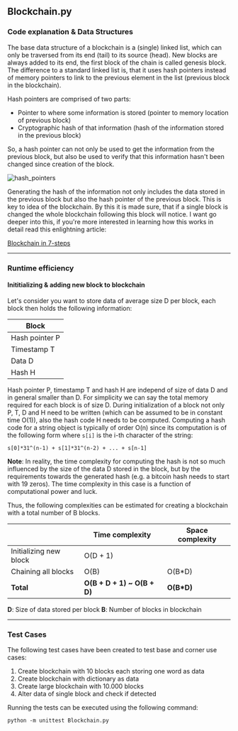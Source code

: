 ## Blockchain.py

### Code explanation & Data Structures

The base data structure of a blockchain is a (single) linked list, which can only be traversed from its end (tail) to its source (head). New blocks are always added to its end, the first block of the chain is called genesis block. The difference to a standard linked list is, that it uses hash pointers instead of memory pointers to link to the previous element in the list (previous block in the blockchain). 

Hash pointers are comprised of two parts:

* Pointer to where some information is stored (pointer to memory location of previous block)
* Cryptographic hash of that information (hash of the information stored in the previous block)

So, a hash pointer can not only be used to get the information from the previous block, but also be used to verify that this information hasn't been changed since creation of the block.

![hash_pointers](https://github.com/gwerum/DataStructuresND-DataStructures/05_Blockchain/hash_pointer.jpg "Use of hash pointers in block chain")

Generating the hash of the information not only includes the data stored in the previous block but also the hash pointer of the previous block. This is key to idea of the blockchain. By this it is made sure, that if a single block is changed the whole blockchain following this block will notice. I want go deeper into this, if you're more interested in learning how this works in detail read this enlightning article: 

[Blockchain in 7-steps](https://blog.goodaudience.com/blockchain-for-beginners-what-is-blockchain-519db8c6677a?gi=61da6b19d02)

---

### Runtime efficiency

#### Inititializing & adding new block to blockchain

Let's consider you want to store data of average size D per block, each block then holds the following information:

| Block |
| ------------------- |
| Hash pointer P |
| Timestamp T |
| Data D |
| Hash H |

Hash pointer P, timestamp T and hash H are independ of size of data D and in general smaller than D. For simplicity we can say the total memory required for each block is of size D.
During initialization of a block not only P, T, D and H need to be written (which can be assumed to be in constant time O(1)), also the hash code H needs to be computed. Computing a hash code for a string object is typically of order O(n) since its computation is of the following form where `s[i]` is the i-th character of the string:
```
s[0]*31^(n-1) + s[1]*31^(n-2) + ... + s[n-1]
```
**Note**: In reality, the time complexity for computing the hash is not so much influenced by the size of the data D stored in the block, but by the requirements towards the generated hash (e.g. a bitcoin hash needs to start with 19 zeros). The time complexity in this case is a function of computational power and luck.

Thus, the following complexities can be estimated for creating a blockchain with a total number of B blocks.

|  | Time complexity | Space complexity |
| ------------------- | --------------- | ---------------- |
| Initializing new block | O(D + 1) | |
| Chaining all blocks | O(B) | O(B*D) |
| **Total** | **O(B + D + 1) ~ O(B + D)** | **O(B\*D)** |

**D**: Size of data stored per block
**B**: Number of blocks in blockchain

---

### Test Cases

The following test cases have been created to test base and corner use cases:

1. Create blockchain with 10 blocks each storing one word as data
2. Create blockchain with dictionary as data
3. Create large blockchain with 10.000 blocks 
4. Alter data of single block and check if detected

Running the tests can be executed using the following command:

```
python -m unittest Blockchain.py
```